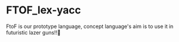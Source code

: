 # FTOF_lex-yacc
FtoF is our prototype language, concept language's aim is to use it in futuristic lazer guns!!🔫

